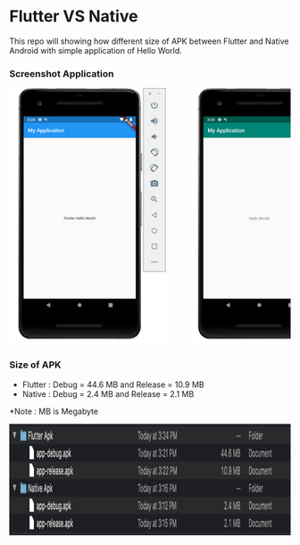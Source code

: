 # Flutter VS Native
This repo will showing how different size of APK between Flutter and Native Android with simple application of Hello World.

### Screenshot Application

<pre>
<img src="Screenshoot/Screen Shot 2020-01-13 at 3.24.19 PM.png" width="280" height="460">     <img src="Screenshoot/Screen Shot 2020-01-13 at 3.25.55 PM.png" width="280" height="460">
</pre>

### Size of APK
- Flutter : Debug = 44.6 MB and Release = 10.9 MB
- Native  : Debug = 2.4 MB and Release = 2.1 MB

*Note : MB is Megabyte

<img src="Screenshoot/result.png" width="1000" height="200">
